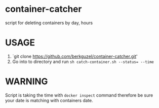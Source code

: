 # container-catcher
script for deleting containers by day, hours

# USAGE

1. `git clone https://github.com/berkguzel/container-catcher.git'
2. Go into to directory and run `sh catch-container.sh --status= --time `


# WARNING

Script is taking the time with `docker inspect` command therefore be sure your date is matching with containers date.